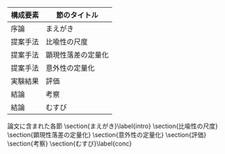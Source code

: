 構成要素 | 節のタイトル
 --- | --- 
序論 | まえがき
提案手法 | 比喩性の尺度
提案手法 | 顕現性落差の定量化
提案手法 | 意外性の定量化
実験結果 | 評価
結論 | 考察
結論 | むすび

論文に含まれた各節
\section{まえがき}\label{intro}
\section{比喩性の尺度}
\section{顕現性落差の定量化}
\section{意外性の定量化}
\section{評価}
\section{考察}
\section{むすび}\label{conc}
